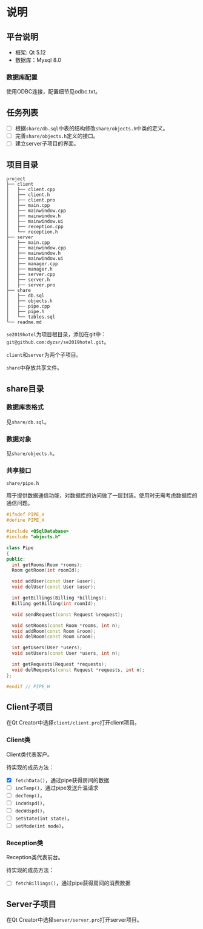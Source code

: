 # 说明

## 平台说明

* 框架: Qt 5.12
* 数据库：Mysql 8.0

### 数据库配置

使用ODBC连接，配置细节见odbc.txt。

## 任务列表

- [ ] 根据`share/db.sql`中表的结构修改`share/objects.h`中类的定义。
- [ ] 完善`share/objects.h`定义的接口。
- [ ] 建立server子项目的界面。

## 项目目录

```
project
├── client
│   ├── client.cpp
│   ├── client.h
│   ├── client.pro
│   ├── main.cpp
│   ├── mainwindow.cpp
│   ├── mainwindow.h
│   ├── mainwindow.ui
│   ├── reception.cpp
│   └── reception.h
├── server
│   ├── main.cpp
│   ├── mainwindow.cpp
│   ├── mainwindow.h
│   ├── mainwindow.ui
│   ├── manager.cpp
│   ├── manager.h
│   ├── server.cpp
│   ├── server.h
│   ├── server.pro
├── share
│   ├── db.sql
│   ├── objects.h
│   ├── pipe.cpp
│   ├── pipe.h
│   └── tables.sql
└── readme.md
```

`se2019hotel`为项目根目录，添加在git中：`git@github.com:dyzsr/se2019hotel.git`。

`client`和`server`为两个子项目。

`share`中存放共享文件。

## share目录

### 数据库表格式

见`share/db.sql`。

### 数据对象

见`share/objects.h`。

### 共享接口

`share/pipe.h`

用于提供数据通信功能，对数据库的访问做了一层封装。使用时无需考虑数据库的通信问题。

```  CPP
#ifndef PIPE_H
#define PIPE_H

#include <QSqlDatabase>
#include "objects.h"

class Pipe
{
public:
  int getRooms(Room *rooms);
  Room getRoom(int roomId);

  void addUser(const User &user);
  void delUser(const User &user);

  int getBillings(Billing *billings);
  Billing getBilling(int roomId);

  void sendRequest(const Request &request);

  void setRooms(const Room *rooms, int n);
  void addRoom(const Room &room);
  void delRoom(const Room &room);

  int getUsers(User *users);
  void setUsers(const User *users, int n);

  int getRequests(Request *requests);
  void delRequests(const Request *requests, int n);  
};

#endif // PIPE_H  
```


## Client子项目

在Qt Creator中选择`client/client.pro`打开client项目。

### Client类

Client类代表客户。

待实现的成员方法：

- [x] `fetchData()`，通过pipe获得房间的数据
- [ ] `incTemp()`，通过pipe发送升温请求
- [ ] `decTemp()`，
- [ ] `incWdspd()`，
- [ ] `decWdspd()`，
- [ ] `setState(int state)`，
- [ ] `setMode(int mode)`，

### Reception类

Reception类代表前台。

待实现的成员方法：

- [ ] `fetchBillings()`，通过pipe获得房间的消费数据


## Server子项目

在Qt Creator中选择`server/server.pro`打开server项目。
